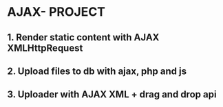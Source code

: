 # AJAX- PROJECT

## 1. Render static content with AJAX XMLHttpRequest

## 2. Upload files to db with ajax, php and js

## 3. Uploader with AJAX XML + drag and drop api